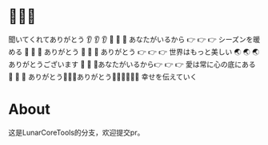 # 🙏🙏🙏
聞いてくれてありがとう 👂 👂 👂 🙏 🙏 🙏 あなたがいるから 👉 👉 👉 シーズンを暖める 🌈 🌈 🌈 ありがとう 🙏 🙏 🙏 ありがとう 👉 👉 👉 世界はもっと美しい 🌏 🌏 🌏ありがとうございます 🙏 🙏 🙏あなたがいるから👉 👉 👉 愛は常に心の底にある 💃 💃 💃 ありがとう🙏🙏🙏ありがとう🙇‍♂🙇‍♂🙇‍♂ 幸せを伝えていく

# About
这是LunarCoreTools的分支，欢迎提交pr。
